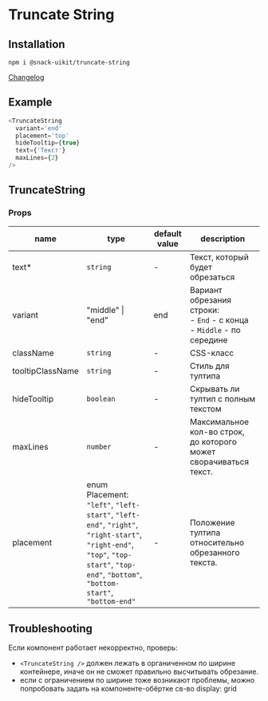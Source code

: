 # Truncate String

## Installation
`npm i @snack-uikit/truncate-string`

[Changelog](./CHANGELOG.md)

## Example 

```typescript jsx
<TruncateString
  variant='end'
  placement='top'
  hideTooltip={true}
  text={'Текст'}
  maxLines={2}
/>
```

[//]: DOCUMENTATION_SECTION_START
[//]: THIS_SECTION_IS_AUTOGENERATED_PLEASE_DONT_EDIT_IT
## TruncateString
### Props
| name | type | default value | description |
|------|------|---------------|-------------|
| text* | `string` | - | Текст, который будет обрезаться |
| variant | "middle" \| "end" | end | Вариант обрезания строки: <br> - `End` - с конца <br> - `Middle` - по середине |
| className | `string` | - | CSS-класс |
| tooltipClassName | `string` | - | Стиль для тултипа |
| hideTooltip | `boolean` | - | Скрывать ли тултип с полным текстом |
| maxLines | `number` | - | Максимальное кол-во строк, до которого может сворачиваться текст. |
| placement | enum Placement: `"left"`, `"left-start"`, `"left-end"`, `"right"`, `"right-start"`, `"right-end"`, `"top"`, `"top-start"`, `"top-end"`, `"bottom"`, `"bottom-start"`, `"bottom-end"` | - | Положение тултипа относительно обрезанного текста. |


[//]: DOCUMENTATION_SECTION_END

## Troubleshooting

Если компонент работает некорректно, проверь:
* `<TruncateString />` должен лежать в органиченном по ширине контейнере,
  иначе он не сможет правильно высчитывать обрезание.
* если с ограничением по ширине тоже возникают проблемы, можно попробовать 
  задать на компоненте-обёртке св-во display: grid 
